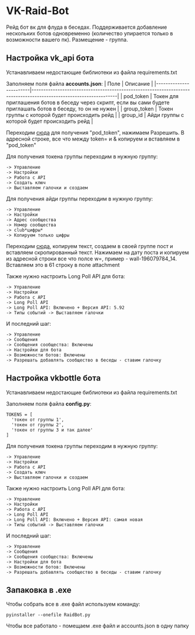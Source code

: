 # VK-Raid-Bot

Рейд бот вк для флуда в беседах. Поддерживается добавление нескольких ботов одновременно (количество упирается только в возможности вашего пк). Размещение - группа.

## Настройка vk_api бота

Устанавливаем недостающие библиотеки из файла requirements.txt

Заполняем поля файла **accounts.json**:
| Поле                   | Описание                                                                                                         |
|------------------------|------------------------------------------------------------------------------------------------------------------|
| pod_token              | Токен для приглашения ботов в беседу через скрипт, если вы сами будете приглашать ботов в беседу, то он не нужен |
| group_token            | Токен группы с которой будет происходить рейд                                                                    |
| group_id               | Айди группы с которой будет происходить рейд                                                                     |

Переходим [сюда](https://oauth.vk.com/authorize?client_id=6441755&scope=262144&redirect_uri=https://oauth.vk.com/blank.html&display=page&response_type=token&revoke=1) для получения "pod_token", нажимаем Разрешить. В адресной строке, все что между token= и & копируем и вставляем в "pod_token"

Для получения токена группы переходим в нужную группу:

```
-> Управление
-> Настройки
-> Работа с API
-> Создать ключ 
-> Выставляем галочки и создаем
```

Для получения айди группы переходим в нужную группу:

```
-> Управление
-> Настройки
-> Адрес сообщества
-> Номер сообщества
-> club*цифры* 
-> Копируем только цифры
```

Переходим [сюда](https://vk.com/wall-196079784_129), копируем текст, создаем в своей группе пост и вставляем скропированный текст. Нажимаем на дату поста и копируем из адресной строки все что полсе w=, пример - wall-196079784_14. Вставляем это в 61 строку в поле attachment

Также нужно настроить Long Poll API для бота:

```
-> Управление
-> Настройки
-> Работа с API
-> Long Poll API 
-> Long Poll API: Включено + Версия API: 5.92
-> Типы событий -> Выставляем галочки
```

И последний шаг:

```
-> Управление
-> Сообщения
-> Сообщения сообщества: Включены
-> Настройки для бота
-> Возможности ботов: Включены
-> Разрешать добавлять сообщество в беседы - ставим галочку
```

## Настройка vkbottle бота

Устанавливаем недостающие библиотеки из файла requirements.txt

Заполняем поля файла **config.py**:

```
TOKENS = [
  'токен от группы 1',
  'токен от группы 2',
  'токен от группы 3 и так далее'
]
```

Для получения токена группы переходим в нужную группу:

```
-> Управление 
-> Настройки
-> Работа с API
-> Создать ключ
-> Выставляем галочки и создаем
```

Также нужно настроить Long Poll API для бота:

```
-> Управление
-> Настройки
-> Работа с API
-> Long Poll API
-> Long Poll API: Включено + Версия API: самая новая
-> Типы событий -> Выставляем галочки
```

И последний шаг:

```
-> Управление
-> Сообщения
-> Сообщения сообщества: Включены
-> Настройки для бота
-> Возможности ботов: Включены
-> Разрешать добавлять сообщество в беседы - ставим галочку
```

## Запаковка в .ехе

Чтобы собрать все в .exe файл используем команду:

```
pyinstaller --onefile RaidBot.py
```

Чтобы все работало - помещаем .exe файл и accounts.json в одну папку
